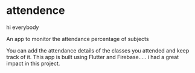 # attendence

hi everybody 

An app to monitor the attendance percentage of subjects

You can add the attendance details of the classes you attended and keep track of it.
This app is built using Flutter and Firebase.....
i had a great impact in this project.

